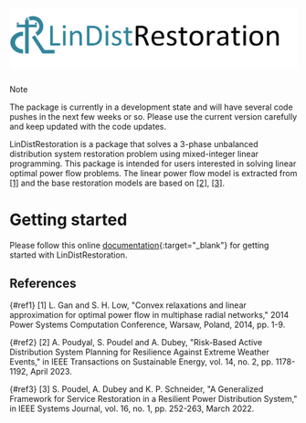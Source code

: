 # ![](docs/logo.png)

> [!Note]
> The package is currently in a development state and will have several code pushes in the next few weeks or so. Please use the current version carefully and keep updated with the code updates.

LinDistRestoration is a package that solves a 3-phase unbalanced distribution system restoration problem using mixed-integer linear programming. This package is intended for users interested in solving linear optimal power flow problems. The linear power flow model is extracted from [[1]](#ref1) and the base restoration models are based on [[2]](#ref2), [[3]](#ref3).

# Getting started
Please follow this online [documentation](https://abodh.github.io/LinDistRestoration/){:target="_blank"} for getting started with LinDistRestoration.

## References
[](){#ref1}
[1] L. Gan and S. H. Low, "Convex relaxations and linear approximation for optimal power flow in multiphase radial networks," 2014 Power Systems Computation Conference, Warsaw, Poland, 2014, pp. 1-9.

[](){#ref2}
[2] A. Poudyal, S. Poudel and A. Dubey, "Risk-Based Active Distribution System Planning for Resilience Against Extreme Weather Events," in IEEE Transactions on Sustainable Energy, vol. 14, no. 2, pp. 1178-1192, April 2023.

[](){#ref3}
[3] S. Poudel, A. Dubey and K. P. Schneider, "A Generalized Framework for Service Restoration in a Resilient Power Distribution System," in IEEE Systems Journal, vol. 16, no. 1, pp. 252-263, March 2022.
